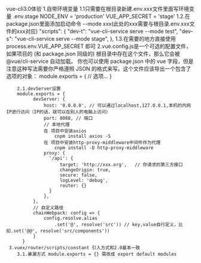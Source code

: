 vue-cli3.0体验
        1.自带环境变量
            1.1只需要在根目录新建.env.xxx文件里面写环境变量
                .env.stage
                    NODE_ENV = 'production'
                    VUE_APP_SECRET = 'stage'
            1.2.在package.json里面添加启动命令  --mode xxx(此处的xxx需要与根目录.env.xxx文件的xxx对应)
                "scripts": {
                    "dev-t": "vue-cli-service serve --mode test",
                    "dev-s": "vue-cli-service serve --mode stage",
                  },
            1.3.在需要的地方直接使用  process.env.VUE_APP_SECRET  即可
        2.vue.config.js是一个可选的配置文件，如果项目的 (和 package.json 同级的) 根目录中存在这个文件，那么它会被 @vue/cli-service 自动加载。
           你也可以使用 package.json 中的 vue 字段，但是注意这种写法需要你严格遵照 JSON 的格式来写。这个文件应该导出一个包含了选项的对象：
           module.exports = {
             // 选项...
           }

        2.1.devServer设置
        module.exports = {
              devServer: {
                  host: '0.0.0.0', // 可以通过localhost,127.0.0.1,本机的内网IP进行访问（IP的话，就可以在别人的电脑上访问）
                  port: 8088, // 端口
                  // 本地代理
                  在 项目中安装axios
                      cnpm install axios -S
                  在 项目中安装http-proxy-middleware中间件作为代理
                      cnpm install -D http-proxy-middleware
                  proxy: {
                    '/api': {
                        target: 'http://xxx.org',   // 你请求的第三方接口
                        changeOrigin: true,
                        secure: false,
                        logLevel: 'debug',
                        router: {}
                    }
                  },
              },
              // 自定义路径
              chainWebpack: config => {
                  config.resolve.alias
                      .set('@', resolve('src')) // key,value自行定义，比如.set('@@', resolve('src/components'))
              }
          }
     3.vuex/router/scripts/constant 引入方式和2.0基本一致
        3.1.暴漏方式 module.exports = {} 需改成 export default modules
